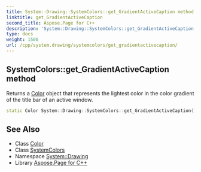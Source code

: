 ```yaml
---
title: System::Drawing::SystemColors::get_GradientActiveCaption method
linktitle: get_GradientActiveCaption
second_title: Aspose.Page for C++
description: 'System::Drawing::SystemColors::get_GradientActiveCaption method. Returns a Color object that represents the lightest color in the color gradient of the title bar of an active window in C++.'
type: docs
weight: 1500
url: /cpp/system.drawing/systemcolors/get_gradientactivecaption/
---
```

## SystemColors::get_GradientActiveCaption method


Returns a [Color](../../color/) object that represents the lightest color in the color gradient of the title bar of an active window.

```cpp
static Color System::Drawing::SystemColors::get_GradientActiveCaption()
```

## See Also

* Class [Color](../../color/)
* Class [SystemColors](../)
* Namespace [System::Drawing](../../)
* Library [Aspose.Page for C++](../../../)
